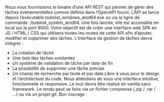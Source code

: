 Nous vous fournissons le binaire d’une API REST qui permet de gérer des tâches
événementielles comme définie dans l’OpenAPI fourni.
L’API se lance depuis l’exécutable todolist_windows_amd64.exe ou via la ligne de
commande ./todolist_system_amd64.
Une fois lancée, elle est accessible en local sur le port 9000.
Votre objectif est de créer une interface web SPA en JS / HTML / CSS qui utilisera toutes les
routes de cette API afin d’ajouter, modifier et supprimer des tâches.
L’interface de gestion de tâches devra intégrer :
- La création de tâche
- Une liste des tâches existantes
- Un système de validation de tâche par date de fin
- La possibilité de supprimer une tâche précise
- Un champ de recherche par texte et par date
Libre à vous pour le design et l’architecture du code.
Nous attendons de vous une interface intuitive, fonctionnelle et responsive.
Le tout devra être réalisé en vanilla sans framework.
Le rendu peut se faire via un fichier compressé (.zip / .rar / …) ou via un projet git.
Bon courage :
